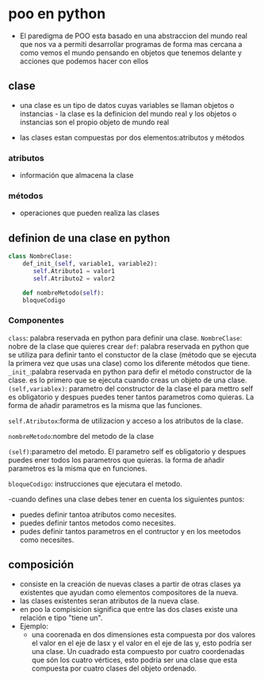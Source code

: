 # poo en python

- El paredigma de POO esta basado en una abstraccion del mundo real que nos va a permiti desarrollar programas de forma mas cercana a como vemos el mundo pensando en objetos que tenemos delante y acciones que podemos hacer con ellos

## clase

- una clase es un tipo de datos cuyas variables se llaman objetos o instancias - la clase es la definicion del mundo real y los objetos o instancias son el propio objeto de mundo real

- las clases estan compuestas por dos elementos:atributos y métodos

### atributos
- información que almacena la clase

### métodos
- operaciones que pueden realiza las clases

## definion de una clase en python
```python
class NombreClase:
    def_init_(self, variable1, variable2):
       self.Atributo1 = valor1
       self.Atributo2 = valor2

    def nombreMetodo(self):
    bloqueCodigo
```
### Componentes

```class```: palabra  reservada en python para definir una clase.
```NombreClase```: nobre de la clase que quieres crear
```def```: palabra reservada en python que se utiliza para definir tanto el constuctor de la clase (método que se ejecuta la primera vez que usas una clase) como los diferente métodos que tiene.
```_init_```:palabra reservada en python para defir el método constructor de la clase. es lo primero que se ejecuta cuando creas un objeto de una clase.
```(self,variablex)```: parametro del constructor de la clase el para mettro self es obligatorio y despues puedes tener tantos parametros como quieras. La forma de añadir parametros es la misma que las funciones.

```self.Atributox```:forma de utilizacion y acceso a los atributos de la clase.

```nombreMetodo```:nombre del metodo de la clase

```(self)```:parametro del metodo. El parametro self es obligatorio y despues puedes ener todos los parametros que quieras. la forma de añadir parametros es la misma que en funciones.

```bloqueCodigo```: instrucciones que ejecutara el metodo.

-cuando defines una clase debes tener en cuenta los siguientes puntos:
  - puedes definir tantoa atributos como necesites.
  - puedes definir tantos metodos como necesites.
  - pudes definir tantos parametros en el contructor y en los meetodos como necesites.


## composición
- consiste en la creación de nuevas clases a partir de otras clases ya existentes que ayudan como elementos compositores de la nueva.
- las clases existentes seran atributos de la nueva clase.
- en poo la compisicion significa que entre las dos clases existe una relación e tipo "tiene un".
- Ejemplo:
    - una coorenada en dos dimensiones esta compuesta por dos valores el valor en el eje de lasx y el valor en el eje de las y, esto podría ser una clase. Un cuadrado esta compuesto por cuatro coordenadas que són los cuatro vértices, esto podria ser una clase que esta compuesta por cuatro clases del objeto ordenado.






